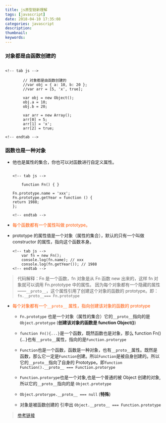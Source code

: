 ```yaml
---
title: js原型链新理解
tags: [javascript]
date: 2018-04-10 17:35:08
categories: javascript
description:
thumbnail:
keywords:
---
```


### 对象都是由函数创建的

```

<!-- tab js -->

        // 对象都是由函数创建的
        //var obj = { a: 10, b: 20 };
        //var arr = [5, 'x', true];

        var obj = new Object();
        obj.a = 10;
        obj.b = 20;

        var arr = new Array();
        arr[0] = 5;
        arr[1] = 'x';
        arr[2] = true;

<!-- endtab -->

```

<!-- more -->

### 函数也是一种对象

- 他也是属性的集合，你也可以对函数进行自定义属性。

  ```

  <!-- tab js -->

      function Fn() { }

  Fn.prototype.name = 'xxx';
  Fn.prototype.getYear = function () {
  return 1988;
  };

  <!-- endtab -->

  ```

- <font color=#f50> 每个函数都有一个属性叫做 prototype。</font>
- prototype 的属性值是一个对象（属性的集合），默认的只有一个叫做 constructor 的属性，指向这个函数本身。
  ```
  <!-- tab js -->
      var fn = new Fn();
      console.log(fn.name); // xxx
      console.log(fn.getYear()); // 1988
  <!-- endtab -->
  ```

> 代码解释：Fn 是一个函数，fn 对象是从 Fn 函数 new 出来的，这样 fn 对象就可以调用 Fn.prototype 中的属性。
> 因为每个对象都有一个隐藏的属性——`__proto__`，这个属性引用了创建这个对象的函数的 prototype。即：`fn.__proto__=== Fn.prototype`

- <font color="#f50">每个对象都有一个`__proto__` 属性，指向创建该对象的函数的 prototype</font>

  - `Fn.prototype` 也是一个对象（属性的集合）它的`__proto__`指向的是`Object.prototype` (**创建该对象的函数是 function Object()**)

  - `function Fn(){...}`是一个函数，既然函数也是对象，那么 function Fn(){...}也有`__proto__`属性，指向的是`Function.protorype`

  - `Function`也是一个函数，函数是一种对象，也有`__proto__`属性。既然是函数，那么它一定是`Function`创建。所以`Function`是被自身创建的。所以它的`__proto__`指向了自身的 Prototype。即`function Function().__proto__ === Function.protorype`

  - `Function.protorype`也是一个对象,也是一个普通的被 Object 创建的对象,所以它的`__proto__`指向的是 `Object.prototype`

  - `Object.protorype.__proto__ === null` (**特殊**)

  - 对象是被函数创建的 引申出 `Object.__proto__ === Function.prototype`

> [参考链接](https://www.cnblogs.com/wangfupeng1988/p/3977924.html)

